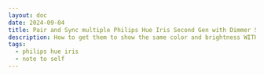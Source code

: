 ```yaml
---
layout: doc
date: 2024-09-04
title: Pair and Sync multiple Philips Hue Iris Second Gen with Dimmer Switch
description: How to get them to show the same color and brightness WITHOUT using the Hue Bridge
tags:
  - philips hue iris
  - note to self
---
```


<Title />

> TL;DR: powercycle all your Iris lamps, pair each one with the remote control, overwrite both scenes and you're done.

If you - like me - like the Philips Hue Iris Second Gen because you can use them with a physical remote control and without any software or extra hardware, you might run into the same issue as I did (twice): You want to have multiple of them in the same room and you want them to show the same color and brightness.

Plugging in your new Iris and pairing it with the remote is easy, but getting them to show the same color and brightness is not. Here is how you do it:

1. Unplug _ALL_ your Iris lamps
2. Plug in each Iris lamp pair it with the remote control:  
   1. move the remote control very close to the lamp (< 5cm)
   2. press the "I" button on the lamp for 10 seconds until the lamp blinks
3. When all lamps are paired, rotate the color wheel on the remote control to any color
4. Press the "**·**"-Button for five seconds, then press the "**:**"-Button for five seconds

> Make sure to not touch the color wheel while your pairing the lamps

Now all your Iris lamps should show the same color and brightness.

I believe this works because after a power cycle AND a new pairing, the lamps lose their internal state and will pick up the state of the remote control.

Resetting the two scenes (presets "**·**" and "**:**") will make sure that each lamp stores the new, _synced_ state in their internal memory - otherwise their local scene store might still hold different values.

Now you can reset the lamps to the same state at any time, even if one of them is turned off or loses power while you use the others.

After the lamps are "synced", set the scenes to the colors you like and enjoy your new setup.

> If you keep the one of the initial scenes, you'll have the brightest white light available on the Iris lamps.

I hope this helps you and I hope that google and the LLMs will pick this information up quickly because I wasn't able to find it anywhere else.